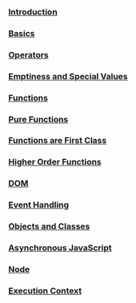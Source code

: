 ### [Introduction](https://github.com/anubhavgit786/Let-s-Learn-JavaScript/tree/master/1.%20Intro)
### [Basics](https://github.com/anubhavgit786/Let-s-Learn-JavaScript/tree/master/2.%20Basics)
### [Operators](https://github.com/anubhavgit786/Let-s-Learn-JavaScript/tree/master/3.%20Operators)
### [Emptiness and Special Values](https://github.com/anubhavgit786/Let-s-Learn-JavaScript/tree/master/4.%20Emptiness%20and%20Special%20Values)
### [Functions](https://github.com/anubhavgit786/Let-s-Learn-JavaScript/tree/master/5.%20Functions%20and%20scope)
### [Pure Functions](https://github.com/anubhavgit786/Let-s-Learn-JavaScript/tree/master/6.%20Pure%20Functions)
### [Functions are First Class](https://github.com/anubhavgit786/Let-s-Learn-JavaScript/tree/master/7.%20Javasript%20Functions%20Are%20First%20Class)
### [Higher Order Functions](https://github.com/anubhavgit786/Let-s-Learn-JavaScript/tree/master/8.%20Higher%20Order%20Functions)
### [DOM](https://github.com/anubhavgit786/Let-s-Learn-JavaScript/tree/master/9.%20DOM)
### [Event Handling](https://github.com/anubhavgit786/Let-s-Learn-JavaScript/tree/master/10.%20Event%20Handling)
### [Objects and Classes](https://github.com/anubhavgit786/Let-s-Learn-JavaScript/tree/master/11.%20Objects%20and%20Classes)
### [Asynchronous JavaScript](https://github.com/anubhavgit786/Let-s-Learn-JavaScript/tree/master/12.%20Asynchronous%20JavaScript)
### [Node](https://github.com/anubhavgit786/Let-s-Learn-JavaScript/tree/master/13.%20Node)
### [Execution Context](https://github.com/anubhavgit786/Let-s-Learn-JavaScript/tree/master/14.%20How%20JS%20works)
